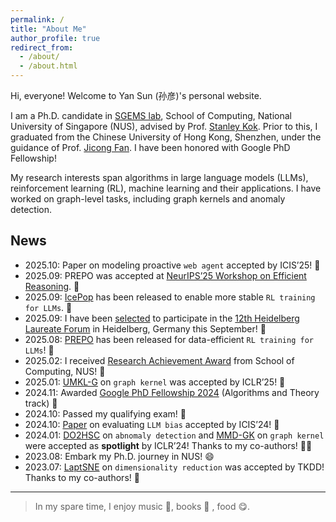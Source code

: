 ```yaml
---
permalink: /
title: "About Me"
author_profile: true
redirect_from: 
  - /about/
  - /about.html
---
```


Hi, everyone! Welcome to Yan Sun (孙彦)'s personal website.

I am a Ph.D. candidate in [SGEMS lab](https://www.comp.nus.edu.sg/~skok/group.html), School of Computing, National University of Singapore (NUS), advised by Prof. [Stanley Kok](https://www.comp.nus.edu.sg/~skok/index.html). Prior to this, I graduated from the Chinese University of Hong Kong, Shenzhen, under the guidance of Prof. [Jicong Fan](https://jicongfan.github.io/). I have been honored with Google PhD Fellowship!

<!-- 
> *As Mahatma Gandhi stated, "Live as if you were to die tomorrow. Learn as if you were to live forever." I aspire to learn how to boost AI and better facilitate downstream tasks using simple yet effective algorithms.* -->

My research interests span algorithms in large language models (LLMs), reinforcement learning (RL), machine learning and their applications. I have worked on graph-level tasks, including graph kernels and anomaly detection. 

<!-- Please feel free to contact with me via email or message me on LinkedIn and X! -->

<section id="news-section">
  <h2>News</h2>
  <div class="news-list">
    <ul>
      <li>2025.10: Paper on modeling proactive <code>web agent</code> accepted by ICIS’25! 🎉</li>
      <li>2025.09: PREPO was accepted at <a href="https://efficient-reasoning.github.io/">NeurIPS’25 Workshop on Efficient Reasoning</a>. 🎉</li>
      <li>2025.09: <a href="https://ringtech.notion.site/icepop">IcePop</a> has been released to enable more stable <code>RL training for LLMs</code>. 🙌</li>
      <li>2025.09: I have been <a href="https://drive.google.com/file/d/1tHbZ5tyf21L1z8B8MldU_sU91TEWZOx8/view?usp=drive_link"> selected</a> to participate in the <a href="https://www.heidelberg-laureate-forum.org/">12th Heidelberg Laureate Forum</a> in Heidelberg, Germany this September! 🫡</li>
      <li>2025.08: <a href="https://yansun-x.notion.site/data-efficiency-prepo">PREPO</a> has been released for data-efficient <code>RL training for LLMs</code>! 🚀</li>
      <li>2025.02: I received <a href="https://drive.google.com/file/d/1Unxv-cjGjmm4p7IAsIlD-0QgQTGaDCWc/view?usp=drive_link">Research Achievement Award</a> from School of Computing, NUS! 🙏</li>
      <li>2025.01: <a href="https://openreview.net/pdf?id=6nb2J90XJD">UMKL-G</a> on <code>graph kernel</code> was accepted by ICLR’25! 🎉</li>
      <li>2024.11: Awarded <a href="http://research.google/programs-and-events/phd-fellowship/recipients/?filtertab=2024">Google PhD Fellowship 2024</a> (Algorithms and Theory track) 🙏</li>
      <li>2024.10: Passed my qualifying exam! 🙏</li>
      <li>2024.10: <a href="https://aisel.aisnet.org/icis2024/aiinbus/aiinbus/19/">Paper</a> on evaluating <code>LLM bias</code> accepted by ICIS’24! 🎉</li>
      <li>2024.01: <a href="https://openreview.net/pdf?id=cJs4oE4m9Q">DO2HSC</a> on <code>abnomaly detection</code> and <a href="https://openreview.net/pdf?id=GZ6AcZwA8r">MMD-GK</a> on <code>graph kernel</code> were accepted as <strong>spotlight</strong> by ICLR’24! Thanks to my co-authors! 🎉🎉</li>
      <li>2023.08: Embark my Ph.D. journey in NUS! 😄</li>
      <li>2023.07: <a href="https://arxiv.org/pdf/2207.12214">LaptSNE</a> on <code>dimensionality reduction</code> was accepted by TKDD! Thanks to my co-authors! 🎉</li>
    </ul>
  </div>
</section>


<!-- News
======
- 2025.10: Paper on modeling proactive `web agent` accepted by ICIS'25! 🎉
- 2025.09: PREPO was accepted at [NeurIPS'25 Workshop on
Efficient Reasoning](https://efficient-reasoning.github.io/). 🎉
- 2025.09: [IcePop](https://ringtech.notion.site/icepop) has been released to enable more stable `RL training for LLMs`. 🙌
- 2025.09: I have been selected to participate in the [12th Heidelberg Laureate Forum](https://www.heidelberg-laureate-forum.org/) in Heidelberg, Germany this September! 🫡
- 2025.08: [PREPO](https://yansun-x.notion.site/data-efficiency-prepo) has been released for data-efficient `RL training for LLMs`! 🚀
- 2025.01: [UMKL-G](https://openreview.net/pdf?id=6nb2J90XJD) on `graph kernel` was accepted by ICLR'25! 🎉
- 2024.11: Awarded [Google PhD Fellowship 2024](http://research.google/programs-and-events/phd-fellowship/recipients/?filtertab=2024) (Algorithms and Theory track) 🙏
- 2024.10: Passed my qualifying exam! 🙏
- 2024.10: [Paper](https://aisel.aisnet.org/icis2024/aiinbus/aiinbus/19/) on evaluating `LLM bias` accepted by ICIS'24! 🎉
- 2024.01: [DO2HSC](https://openreview.net/pdf?id=cJs4oE4m9Q) on `abnomaly detection` and [MMD-GK](https://openreview.net/pdf?id=GZ6AcZwA8r) on `graph kernel` were accepted as **spotlight** by ICLR'24! Thanks to my co-authors! 🎉🎉
- 2023.08: Embark my Ph.D. journey in NUS! 😄
- 2023.07: [LaptSNE](https://arxiv.org/pdf/2207.12214) on `dimensionality reduction` was accepted by TKDD! Thanks to my co-authors! 🎉 -->


---
<!-- > In my leisure time, I enjoy music 🎵, books 📖 , and food 😋. -->

> In my spare time, I enjoy music 🎵, books 📖 , food 😋.

<!-- This is the front page of a website that is powered by the [Academic Pages template](https://github.com/academicpages/academicpages.github.io) and hosted on GitHub pages. [GitHub pages](https://pages.github.com) is a free service in which websites are built and hosted from code and data stored in a GitHub repository, automatically updating when a new commit is made to the respository. This template was forked from the [Minimal Mistakes Jekyll Theme](https://mmistakes.github.io/minimal-mistakes/) created by Michael Rose, and then extended to support the kinds of content that academics have: publications, talks, teaching, a portfolio, blog posts, and a dynamically-generated CV. You can fork [this repository](https://github.com/academicpages/academicpages.github.io) right now, modify the configuration and markdown files, add your own PDFs and other content, and have your own site for free, with no ads! An older version of this template powers my own personal website at [stuartgeiger.com](http://stuartgeiger.com), which uses [this Github repository](https://github.com/staeiou/staeiou.github.io).

A data-driven personal website
======
Like many other Jekyll-based GitHub Pages templates, Academic Pages makes you separate the website's content from its form. The content & metadata of your website are in structured markdown files, while various other files constitute the theme, specifying how to transform that content & metadata into HTML pages. You keep these various markdown (.md), YAML (.yml), HTML, and CSS files in a public GitHub repository. Each time you commit and push an update to the repository, the [GitHub pages](https://pages.github.com/) service creates static HTML pages based on these files, which are hosted on GitHub's servers free of charge.

Many of the features of dynamic content management systems (like Wordpress) can be achieved in this fashion, using a fraction of the computational resources and with far less vulnerability to hacking and DDoSing. You can also modify the theme to your heart's content without touching the content of your site. If you get to a point where you've broken something in Jekyll/HTML/CSS beyond repair, your markdown files describing your talks, publications, etc. are safe. You can rollback the changes or even delete the repository and start over -- just be sure to save the markdown files! Finally, you can also write scripts that process the structured data on the site, such as [this one](https://github.com/academicpages/academicpages.github.io/blob/master/talkmap.ipynb) that analyzes metadata in pages about talks to display [a map of every location you've given a talk](https://academicpages.github.io/talkmap.html).

Getting started
======
1. Register a GitHub account if you don't have one and confirm your e-mail (required!)
2. Fork [this repository](https://github.com/academicpages/academicpages.github.io) by clicking the "fork" button in the top right. 
3. Go to the repository's settings (rightmost item in the tabs that start with "Code", should be below "Unwatch"). Rename the repository "[your GitHub username].github.io", which will also be your website's URL.
4. Set site-wide configuration and create content & metadata (see below -- also see [this set of diffs](http://archive.is/3TPas) showing what files were changed to set up [an example site](https://getorg-testacct.github.io) for a user with the username "getorg-testacct")
5. Upload any files (like PDFs, .zip files, etc.) to the files/ directory. They will appear at https://[your GitHub username].github.io/files/example.pdf.  
6. Check status by going to the repository settings, in the "GitHub pages" section

Site-wide configuration
------
The main configuration file for the site is in the base directory in [_config.yml](https://github.com/academicpages/academicpages.github.io/blob/master/_config.yml), which defines the content in the sidebars and other site-wide features. You will need to replace the default variables with ones about yourself and your site's github repository. The configuration file for the top menu is in [_data/navigation.yml](https://github.com/academicpages/academicpages.github.io/blob/master/_data/navigation.yml). For example, if you don't have a portfolio or blog posts, you can remove those items from that navigation.yml file to remove them from the header. 

Create content & metadata
------
For site content, there is one markdown file for each type of content, which are stored in directories like _publications, _talks, _posts, _teaching, or _pages. For example, each talk is a markdown file in the [_talks directory](https://github.com/academicpages/academicpages.github.io/tree/master/_talks). At the top of each markdown file is structured data in YAML about the talk, which the theme will parse to do lots of cool stuff. The same structured data about a talk is used to generate the list of talks on the [Talks page](https://academicpages.github.io/talks), each [individual page](https://academicpages.github.io/talks/2012-03-01-talk-1) for specific talks, the talks section for the [CV page](https://academicpages.github.io/cv), and the [map of places you've given a talk](https://academicpages.github.io/talkmap.html) (if you run this [python file](https://github.com/academicpages/academicpages.github.io/blob/master/talkmap.py) or [Jupyter notebook](https://github.com/academicpages/academicpages.github.io/blob/master/talkmap.ipynb), which creates the HTML for the map based on the contents of the _talks directory).

**Markdown generator**

I have also created [a set of Jupyter notebooks](https://github.com/academicpages/academicpages.github.io/tree/master/markdown_generator
) that converts a CSV containing structured data about talks or presentations into individual markdown files that will be properly formatted for the Academic Pages template. The sample CSVs in that directory are the ones I used to create my own personal website at stuartgeiger.com. My usual workflow is that I keep a spreadsheet of my publications and talks, then run the code in these notebooks to generate the markdown files, then commit and push them to the GitHub repository.

How to edit your site's GitHub repository
------
Many people use a git client to create files on their local computer and then push them to GitHub's servers. If you are not familiar with git, you can directly edit these configuration and markdown files directly in the github.com interface. Navigate to a file (like [this one](https://github.com/academicpages/academicpages.github.io/blob/master/_talks/2012-03-01-talk-1.md) and click the pencil icon in the top right of the content preview (to the right of the "Raw | Blame | History" buttons). You can delete a file by clicking the trashcan icon to the right of the pencil icon. You can also create new files or upload files by navigating to a directory and clicking the "Create new file" or "Upload files" buttons. 

Example: editing a markdown file for a talk
![Editing a markdown file for a talk](/images/editing-talk.png)

For more info
------
More info about configuring Academic Pages can be found in [the guide](https://academicpages.github.io/markdown/). The [guides for the Minimal Mistakes theme](https://mmistakes.github.io/minimal-mistakes/docs/configuration/) (which this theme was forked from) might also be helpful. -->
